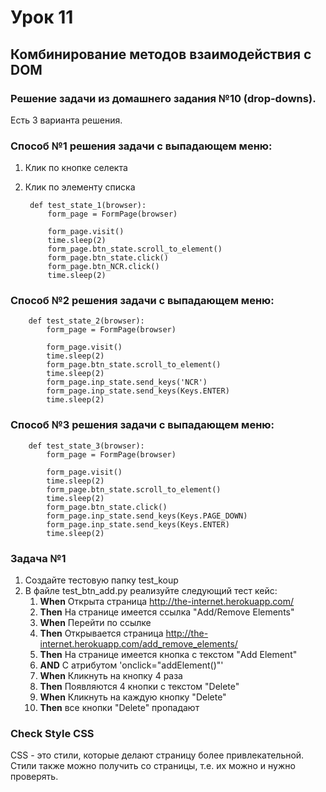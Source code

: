 # Урок 11

## Комбинирование методов взаимодействия с DOM

### Решение задачи из домашнего задания №10 (drop-downs).
Есть 3 варианта решения.

### Способ №1 решения задачи с выпадающем меню:
1. Клик по кнопке селекта
2. Клик по элементу списка

        def test_state_1(browser):
            form_page = FormPage(browser)

            form_page.visit()
            time.sleep(2)
            form_page.btn_state.scroll_to_element()
            form_page.btn_state.click()
            form_page.btn_NCR.click()
            time.sleep(2)

### Способ №2 решения задачи с выпадающем меню:
        def test_state_2(browser):
            form_page = FormPage(browser)
        
            form_page.visit()
            time.sleep(2)
            form_page.btn_state.scroll_to_element()
            time.sleep(2)
            form_page.inp_state.send_keys('NCR')
            form_page.inp_state.send_keys(Keys.ENTER)
            time.sleep(2)

### Способ №3 решения задачи с выпадающем меню:
        def test_state_3(browser):
            form_page = FormPage(browser)
            
            form_page.visit()
            time.sleep(2)
            form_page.btn_state.scroll_to_element()
            time.sleep(2)
            form_page.btn_state.click()
            form_page.inp_state.send_keys(Keys.PAGE_DOWN)
            form_page.inp_state.send_keys(Keys.ENTER)
            time.sleep(2)

###  Задача №1
1. Создайте тестовую папку test_koup
2. В файле test_btn_add.py реализуйте следующий тест кейс:
   1. **When** Открыта страница http://the-internet.herokuapp.com/
   2. **Then** На странице имеется ссылка "Add/Remove Elements"
   3. **When** Перейти по ссылке
   4. **Then** Открывается страница http://the-internet.herokuapp.com/add_remove_elements/
   5. **Then** На странице имеется кнопка с текстом "Add Element"
   6. **AND** С атрибутом 'onclick="addElement()"'
   7. **When** Кликнуть на кнопку 4 раза
   8. **Then** Появляются 4 кнопки с текстом "Delete"
   9. **When** Кликнуть на каждую кнопку "Delete"
   10. **Then** все кнопки "Delete" пропадают
   
### Check Style CSS
CSS - это стили, которые делают страницу более привлекательной. Стили также можно получить со страницы, т.е. их можно и нужно проверять.